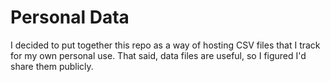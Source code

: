 # Personal Data

I decided to put together this repo as a way of hosting
CSV files that I track for my own personal use. That said,
data files are useful, so I figured I'd share them publicly.

